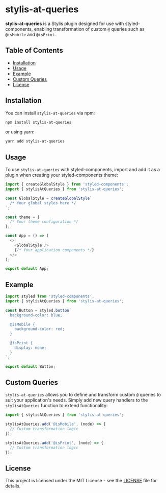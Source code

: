 # stylis-at-queries

**stylis-at-queries** is a Stylis plugin designed for use with styled-components, enabling transformation of custom `@` queries such as `@isMobile` and `@isPrint`.

## Table of Contents

- [Installation](#installation)
- [Usage](#usage)
- [Example](#example)
- [Custom Queries](#custom-queries)
- [License](#license)

## Installation

You can install `stylis-at-queries` via npm:

```bash
npm install stylis-at-queries
```

or using yarn:

```bash
yarn add stylis-at-queries
```

## Usage

To use `stylis-at-queries` with styled-components, import and add it as a plugin when creating your styled-components theme:

```javascript
import { createGlobalStyle } from 'styled-components';
import { stylisAtQueries } from 'stylis-at-queries';

const GlobalStyle = createGlobalStyle`
  /* Your global styles here */
`;

const theme = {
  /* Your theme configuration */
};

const App = () => (
  <>
    <GlobalStyle />
    {/* Your application components */}
  </>
);

export default App;
```

## Example

```javascript
import styled from 'styled-components';
import { stylisAtQueries } from 'stylis-at-queries';

const Button = styled.button`
  background-color: blue;

  @isMobile {
    background-color: red;
  }

  @isPrint {
    display: none;
  }
`;

export default Button;
```

## Custom Queries

`stylis-at-queries` allows you to define and transform custom `@` queries to suit your application's needs. Simply add new query handlers to the `stylisAtQueries` function to extend functionality:

```javascript
import { stylisAtQueries } from 'stylis-at-queries';

stylisAtQueries.add('@isMobile', (node) => {
  // Custom transformation logic
});

stylisAtQueries.add('@isPrint', (node) => {
  // Custom transformation logic
});
```

## License

This project is licensed under the MIT License - see the [LICENSE](LICENSE) file for details.
